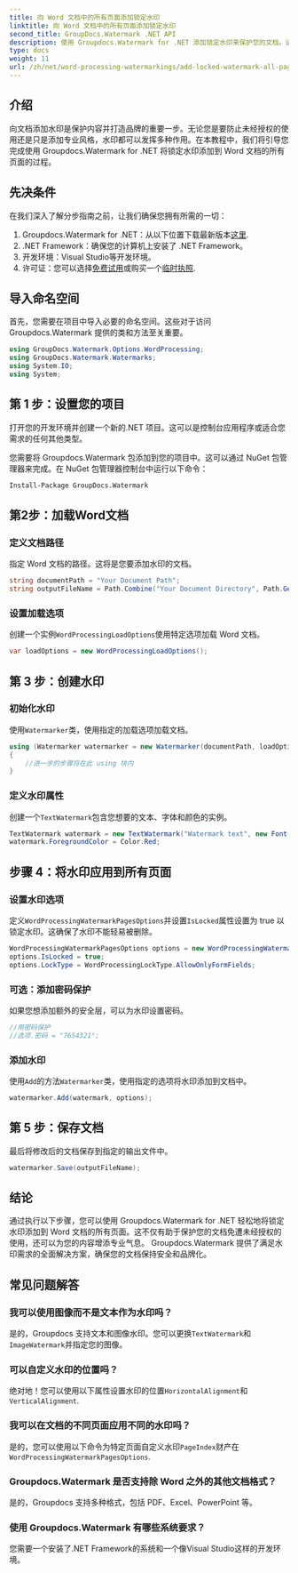 ```yaml
---
title: 向 Word 文档中的所有页面添加锁定水印
linktitle: 向 Word 文档中的所有页面添加锁定水印
second_title: GroupDocs.Watermark .NET API
description: 使用 Groupdocs.Watermark for .NET 添加锁定水印来保护您的文档。请遵循我们的分步指南以轻松实施。
type: docs
weight: 11
url: /zh/net/word-processing-watermarkings/add-locked-watermark-all-pages-word-docs/
---
```

## 介绍
向文档添加水印是保护内容并打造品牌的重要一步。无论您是要防止未经授权的使用还是只是添加专业风格，水印都可以发挥多种作用。在本教程中，我们将引导您完成使用 Groupdocs.Watermark for .NET 将锁定水印添加到 Word 文档的所有页面的过程。
## 先决条件
在我们深入了解分步指南之前，让我们确保您拥有所需的一切：
1. Groupdocs.Watermark for .NET：从以下位置下载最新版本[这里](https://releases.groupdocs.com/Watermark/net/).
2. .NET Framework：确保您的计算机上安装了 .NET Framework。
3. 开发环境：Visual Studio等开发环境。
4. 许可证：您可以选择[免费试用](https://releases.groupdocs.com/)或购买一个[临时执照](https://purchase.groupdocs.com/temporary-license/).
## 导入命名空间
首先，您需要在项目中导入必要的命名空间。这些对于访问 Groupdocs.Watermark 提供的类和方法至关重要。
```csharp
using GroupDocs.Watermark.Options.WordProcessing;
using GroupDocs.Watermark.Watermarks;
using System.IO;
using System;
```
## 第 1 步：设置您的项目

打开您的开发环境并创建一个新的.NET 项目。这可以是控制台应用程序或适合您需求的任何其他类型。

您需要将 Groupdocs.Watermark 包添加到您的项目中。这可以通过 NuGet 包管理器来完成。在 NuGet 包管理器控制台中运行以下命令：
```sh
Install-Package GroupDocs.Watermark
```
## 第2步：加载Word文档
### 定义文档路径
指定 Word 文档的路径。这将是您要添加水印的文档。
```csharp
string documentPath = "Your Document Path";
string outputFileName = Path.Combine("Your Document Directory", Path.GetFileName(documentPath));
```
### 设置加载选项
创建一个实例`WordProcessingLoadOptions`使用特定选项加载 Word 文档。
```csharp
var loadOptions = new WordProcessingLoadOptions();
```
## 第 3 步：创建水印
### 初始化水印
使用`Watermarker`类，使用指定的加载选项加载文档。
```csharp
using (Watermarker watermarker = new Watermarker(documentPath, loadOptions))
{
    //进一步的步骤将在此 using 块内
}
```
### 定义水印属性
创建一个`TextWatermark`包含您想要的文本、字体和颜色的实例。
```csharp
TextWatermark watermark = new TextWatermark("Watermark text", new Font("Arial", 19));
watermark.ForegroundColor = Color.Red;
```
## 步骤 4：将水印应用到所有页面
### 设置水印选项
定义`WordProcessingWatermarkPagesOptions`并设置`IsLocked`属性设置为 true 以锁定水印。这确保了水印不能轻易被删除。
```csharp
WordProcessingWatermarkPagesOptions options = new WordProcessingWatermarkPagesOptions();
options.IsLocked = true;
options.LockType = WordProcessingLockType.AllowOnlyFormFields;
```
### 可选：添加密码保护
如果您想添加额外的安全层，可以为水印设置密码。
```csharp
//用密码保护
//选项.密码 = "7654321";
```
### 添加水印
使用`Add`的方法`Watermarker`类，使用指定的选项将水印添加到文档中。
```csharp
watermarker.Add(watermark, options);
```
## 第 5 步：保存文档
最后将修改后的文档保存到指定的输出文件中。
```csharp
watermarker.Save(outputFileName);
```

## 结论
通过执行以下步骤，您可以使用 Groupdocs.Watermark for .NET 轻松地将锁定水印添加到 Word 文档的所有页面。这不仅有助于保护您的文档免遭未经授权的使用，还可以为您的内容增添专业气息。 Groupdocs.Watermark 提供了满足水印需求的全面解决方案，确保您的文档保持安全和品牌化。
## 常见问题解答
### 我可以使用图像而不是文本作为水印吗？
是的，Groupdocs 支持文本和图像水印。您可以更换`TextWatermark`和`ImageWatermark`并指定您的图像。
### 可以自定义水印的位置吗？
绝对地！您可以使用以下属性设置水印的位置`HorizontalAlignment`和`VerticalAlignment`.
### 我可以在文档的不同页面应用不同的水印吗？
是的，您可以使用以下命令为特定页面自定义水印`PageIndex`财产在`WordProcessingWatermarkPagesOptions`.
### Groupdocs.Watermark 是否支持除 Word 之外的其他文档格式？
是的，Groupdocs 支持多种格式，包括 PDF、Excel、PowerPoint 等。
### 使用 Groupdocs.Watermark 有哪些系统要求？
您需要一个安装了.NET Framework的系统和一个像Visual Studio这样的开发环境。